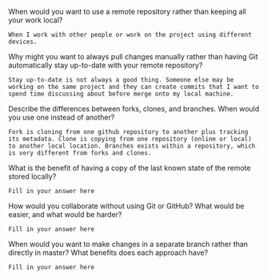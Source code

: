 When would you want to use a remote repository rather than keeping all your work
local?

    When I work with other people or work on the project using different devices.

Why might you want to always pull changes manually rather than having Git
automatically stay up-to-date with your remote repository?

    Stay up-to-date is not always a good thing. Someone else may be working on the same project and they can create commits that I want to spend time discussing about before merge onto my local machine.

Describe the differences between forks, clones, and branches.  When would you
use one instead of another?

    Fork is cloning from one github repository to another plus tracking its metadata. Clone is copying from one repository (online or local) to another local location. Branches exists within a repository, which is very different from forks and clones.

What is the benefit of having a copy of the last known state of the remote
stored locally?

    Fill in your answer here

How would you collaborate without using Git or GitHub?  What would be easier,
and what would be harder?

    Fill in your answer here

When would you want to make changes in a separate branch rather than directly in
master?  What benefits does each approach have?

    Fill in your answer here
